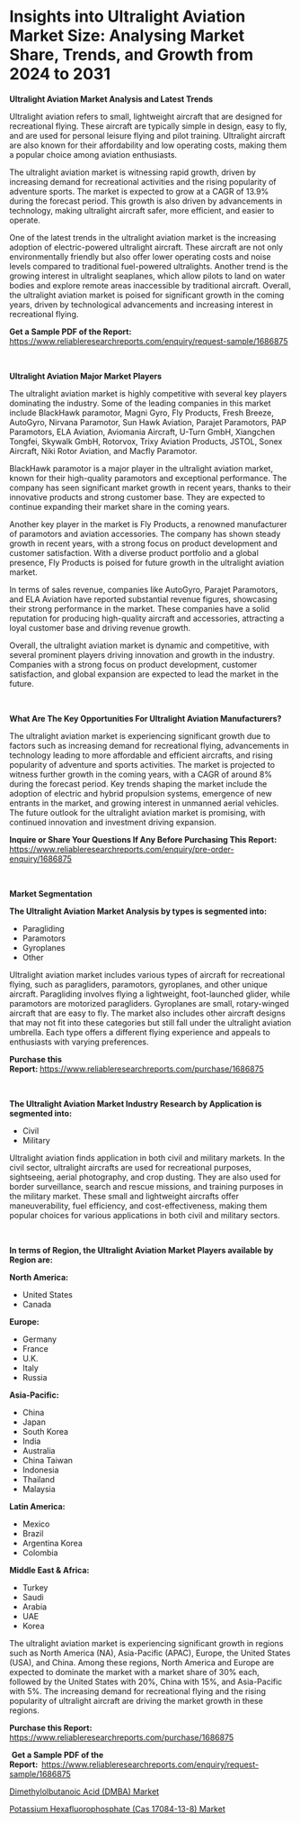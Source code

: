 <p><h1>Insights into Ultralight Aviation Market Size: Analysing Market Share, Trends, and Growth from 2024 to 2031</h1></p><p><strong>Ultralight Aviation Market Analysis and Latest Trends</strong></p>
<p><p>Ultralight aviation refers to small, lightweight aircraft that are designed for recreational flying. These aircraft are typically simple in design, easy to fly, and are used for personal leisure flying and pilot training. Ultralight aircraft are also known for their affordability and low operating costs, making them a popular choice among aviation enthusiasts.</p><p>The ultralight aviation market is witnessing rapid growth, driven by increasing demand for recreational activities and the rising popularity of adventure sports. The market is expected to grow at a CAGR of 13.9% during the forecast period. This growth is also driven by advancements in technology, making ultralight aircraft safer, more efficient, and easier to operate.</p><p>One of the latest trends in the ultralight aviation market is the increasing adoption of electric-powered ultralight aircraft. These aircraft are not only environmentally friendly but also offer lower operating costs and noise levels compared to traditional fuel-powered ultralights. Another trend is the growing interest in ultralight seaplanes, which allow pilots to land on water bodies and explore remote areas inaccessible by traditional aircraft. Overall, the ultralight aviation market is poised for significant growth in the coming years, driven by technological advancements and increasing interest in recreational flying.</p></p>
<p><strong>Get a Sample PDF of the Report:&nbsp;</strong> <a href="https://www.reliableresearchreports.com/enquiry/request-sample/1686875">https://www.reliableresearchreports.com/enquiry/request-sample/1686875</a></p>
<p>&nbsp;</p>
<p><strong>Ultralight Aviation Major Market Players</strong></p>
<p><p>The ultralight aviation market is highly competitive with several key players dominating the industry. Some of the leading companies in this market include BlackHawk paramotor, Magni Gyro, Fly Products, Fresh Breeze, AutoGyro, Nirvana Paramotor, Sun Hawk Aviation, Parajet Paramotors, PAP Paramotors, ELA Aviation, Aviomania Aircraft, U-Turn GmbH, Xiangchen Tongfei, Skywalk GmbH, Rotorvox, Trixy Aviation Products, JSTOL, Sonex Aircraft, Niki Rotor Aviation, and Macfly Paramotor.</p><p>BlackHawk paramotor is a major player in the ultralight aviation market, known for their high-quality paramotors and exceptional performance. The company has seen significant market growth in recent years, thanks to their innovative products and strong customer base. They are expected to continue expanding their market share in the coming years.</p><p>Another key player in the market is Fly Products, a renowned manufacturer of paramotors and aviation accessories. The company has shown steady growth in recent years, with a strong focus on product development and customer satisfaction. With a diverse product portfolio and a global presence, Fly Products is poised for future growth in the ultralight aviation market.</p><p>In terms of sales revenue, companies like AutoGyro, Parajet Paramotors, and ELA Aviation have reported substantial revenue figures, showcasing their strong performance in the market. These companies have a solid reputation for producing high-quality aircraft and accessories, attracting a loyal customer base and driving revenue growth.</p><p>Overall, the ultralight aviation market is dynamic and competitive, with several prominent players driving innovation and growth in the industry. Companies with a strong focus on product development, customer satisfaction, and global expansion are expected to lead the market in the future.</p></p>
<p>&nbsp;</p>
<p><strong>What Are The Key Opportunities For Ultralight Aviation Manufacturers?</strong></p>
<p><p>The ultralight aviation market is experiencing significant growth due to factors such as increasing demand for recreational flying, advancements in technology leading to more affordable and efficient aircrafts, and rising popularity of adventure and sports activities. The market is projected to witness further growth in the coming years, with a CAGR of around 8% during the forecast period. Key trends shaping the market include the adoption of electric and hybrid propulsion systems, emergence of new entrants in the market, and growing interest in unmanned aerial vehicles. The future outlook for the ultralight aviation market is promising, with continued innovation and investment driving expansion.</p></p>
<p><strong>Inquire or Share Your Questions If Any Before Purchasing This Report:</strong> <a href="https://www.reliableresearchreports.com/enquiry/pre-order-enquiry/1686875">https://www.reliableresearchreports.com/enquiry/pre-order-enquiry/1686875</a></p>
<p>&nbsp;</p>
<p><strong>Market Segmentation</strong></p>
<p><strong>The Ultralight Aviation Market Analysis by types is segmented into:</strong></p>
<p><ul><li>Paragliding</li><li>Paramotors</li><li>Gyroplanes</li><li>Other</li></ul></p>
<p><p>Ultralight aviation market includes various types of aircraft for recreational flying, such as paragliders, paramotors, gyroplanes, and other unique aircraft. Paragliding involves flying a lightweight, foot-launched glider, while paramotors are motorized paragliders. Gyroplanes are small, rotary-winged aircraft that are easy to fly. The market also includes other aircraft designs that may not fit into these categories but still fall under the ultralight aviation umbrella. Each type offers a different flying experience and appeals to enthusiasts with varying preferences.</p></p>
<p><strong>Purchase this Report:&nbsp;</strong><a href="https://www.reliableresearchreports.com/purchase/1686875">https://www.reliableresearchreports.com/purchase/1686875</a></p>
<p>&nbsp;</p>
<p><strong>The Ultralight Aviation Market Industry Research by Application is segmented into:</strong></p>
<p><ul><li>Civil</li><li>Military</li></ul></p>
<p><p>Ultralight aviation finds application in both civil and military markets. In the civil sector, ultralight aircrafts are used for recreational purposes, sightseeing, aerial photography, and crop dusting. They are also used for border surveillance, search and rescue missions, and training purposes in the military market. These small and lightweight aircrafts offer maneuverability, fuel efficiency, and cost-effectiveness, making them popular choices for various applications in both civil and military sectors.</p></p>
<p>&nbsp;</p>
<p><strong>In terms of Region, the Ultralight Aviation Market Players available by Region are:</strong></p>
<p>
    <p> <strong> North America: </strong>
        <ul>
            <li>United States</li>
            <li>Canada</li>
        </ul>
        </p> 
    <p> <strong> Europe: </strong>
        <ul>
            <li>Germany</li>
            <li>France</li>
            <li>U.K.</li>
            <li>Italy</li>
            <li>Russia</li>
        </ul>
        </p> 
    <p> <strong> Asia-Pacific: </strong>
        <ul>
            <li>China</li>
            <li>Japan</li>
            <li>South Korea</li>
            <li>India</li>
            <li>Australia</li>
            <li>China Taiwan</li>
            <li>Indonesia</li>
            <li>Thailand</li>
            <li>Malaysia</li>
        </ul>
        </p> 
    <p> <strong> Latin America: </strong>
        <ul>
            <li>Mexico</li>
            <li>Brazil</li>
            <li>Argentina Korea</li>
            <li>Colombia</li>
        </ul>
        </p> 
    <p> <strong> Middle East & Africa: </strong>
        <ul>
            <li>Turkey</li>
            <li>Saudi</li>
            <li>Arabia</li>
            <li>UAE</li>
            <li>Korea</li>
        </ul>
    </p>
    </p>
<p><p>The ultralight aviation market is experiencing significant growth in regions such as North America (NA), Asia-Pacific (APAC), Europe, the United States (USA), and China. Among these regions, North America and Europe are expected to dominate the market with a market share of 30% each, followed by the United States with 20%, China with 15%, and Asia-Pacific with 5%. The increasing demand for recreational flying and the rising popularity of ultralight aircraft are driving the market growth in these regions.</p></p>
<p><strong>Purchase this Report: </strong><a href="https://www.reliableresearchreports.com/purchase/1686875">https://www.reliableresearchreports.com/purchase/1686875</a></p>
<p>&nbsp;<strong>Get a Sample PDF of the Report:&nbsp;&nbsp;</strong><a href="https://www.reliableresearchreports.com/enquiry/request-sample/1686875">https://www.reliableresearchreports.com/enquiry/request-sample/1686875</a></p>
<p><strong></strong></p>
<p><p><a href="https://github.com/abdelrhmankishk22/Market-Research-Report-List-3/blob/main/dimethylolbutanoic-acid-dmba-market.md">Dimethylolbutanoic Acid (DMBA) Market</a></p><p><a href="https://github.com/bracarafogo/Market-Research-Report-List-2/blob/main/potassium-hexafluorophosphate-cas-17084-13-8-market.md">Potassium Hexafluorophosphate (Cas 17084-13-8) Market</a></p></p>